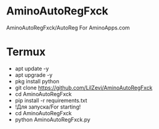 # AminoAutoRegFxck
AminoAutoRegFxck/AutoReg For AminoApps.com

# Termux
- apt update -y
- apt upgrade -y
- pkg install python
- git clone https://github.com/LilZevi/AminoAutoRegFxck
- cd AminoAutoRegFxck
- pip install -r requirements.txt
- !Для запуска/For starting!
- cd AminoAutoRegFxck
- python AminoAutoRegFxck.py

